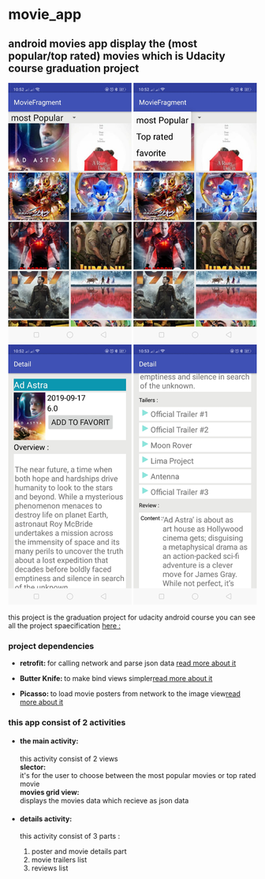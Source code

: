 # movie_app
<h2>android movies app display the (most popular/top rated) movies which is Udacity course graduation project</h2>
<p><img width="250" src="readme_img/Screenshot_2020-03-17-22-52-19-37.jpg"/>  <img width="250" src="readme_img/Screenshot_2020-03-17-22-52-34-56.jpg"/>  <img width="250" src="readme_img/Screenshot_2020-03-17-22-52-50-73.jpg"/>  <img width="250" src="readme_img/Screenshot_2020-03-17-22-53-05-56.jpg"/>
<p>this project is the graduation project for udacity android course you can see all the project spaecification
<a href="https://review.udacity.com/#!/rubrics/67/view">here : </a></p>
 <h3>project dependencies</h3>
  <ul>
    <li><p><strong>retrofit: </strong>for calling network and parse json data <a href="https://square.github.io/retrofit/">read more about it</a></p></li>
    <li><p><strong>Butter Knife: </strong>to make bind views simpler<a href="https://github.com/JakeWharton/butterknife">read more about it</a></p></li>
    <li><p><strong>Picasso: </strong>to load movie posters from network to the image view<a href=https://square.github.io/picasso/">read more about it</a></p></li>
  </ul>
     
<h3>this app consist of 2 activities</h3>
<ul>
<li>
<h4>the main activity:</h4>
<p>
  this activity consist of 2 views <br/> 
  <strong>slector:</strong><br/> it's for the user to choose between the most popular movies or top rated movie<br/>
  <strong>movies grid view:</strong><br/>displays the movies data which recieve as json data 
</p></li>
  <li>
    <h4>details activity:</h4>
    <p>this activity consist of 3 parts : </p>
    <ol>
      <li>poster and movie details part </li>
      <li>movie trailers list</li>
      <li>reviews list</li>
    </ol>
  </li>
</ul>

